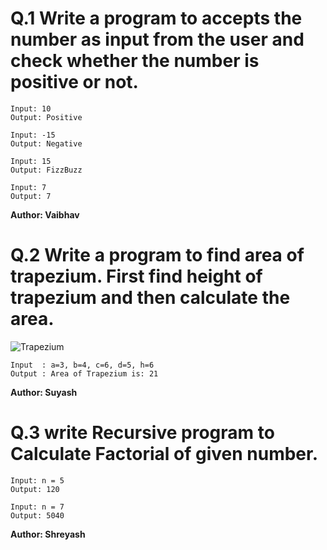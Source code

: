 # Q.1 Write a program to accepts the number as input from the user and check whether the number is positive or not.
```
Input: 10
Output: Positive

Input: -15
Output: Negative

Input: 15
Output: FizzBuzz

Input: 7
Output: 7

```
**Author: Vaibhav**

# Q.2 Write a program to find area of trapezium. First find height of trapezium and then calculate the area.
![Trapezium](https://github.com/RapidCoders/Coding-Practice/assets/101892435/c981ed53-01df-457f-998a-fc41ef1318c7)
```
Input  : a=3, b=4, c=6, d=5, h=6
Output : Area of Trapezium is: 21

```
**Author: Suyash**

# Q.3 write Recursive program to Calculate Factorial of given number.
```
Input: n = 5
Output: 120

Input: n = 7
Output: 5040

```
**Author: Shreyash**
